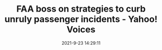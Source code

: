 ---
"title": "FAA boss on strategies to curb unruly passenger incidents - Yahoo! Voices"
"date": "2021-9-23 14:29:11"
"feed_name": "GOOGLENEWSCONSTRUCTION"
"feed_website": "https://news.google.com/search?q=construction%2Bincident&hl=en-US&gl=US&ceid=US:en"
"feed_rss": "https://news.google.com/rss/search?q=construction%2Bincident&hl=en-US&gl=US&ceid=US:en"
"link": "https://www.yahoo.com/now/faa-boss-strategies-curb-unruly-142911632.html"
"file": "_posts/2021-1-1-68c701618d520f8dd029149986f089ad47c1b292.md"
"accident": "1"
"drilling": "0"
"dead": "0"
"injured": "0"
"where": "unknown site"
---